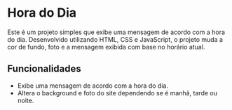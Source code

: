 # Hora do Dia

Este é um projeto simples que exibe uma mensagem de acordo com a hora do dia. Desenvolvido utilizando HTML, CSS e JavaScript, o projeto muda a cor de fundo, foto e a mensagem exibida com base no horário atual.

## Funcionalidades

- Exibe uma mensagem de acordo com a hora do dia.
- Altera o background e foto do site dependendo se é manhã, tarde ou noite.
